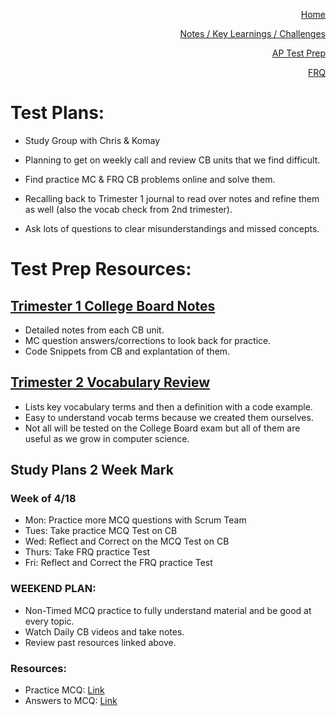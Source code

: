 <p align="right"><a href="https://calebkimsd.github.io/Tri-3-CSA/">Home</a></p>
<p align="right"><a href="https://calebkimsd.github.io/Tri-3-CSA/notes">Notes / Key Learnings / Challenges</a></p>
<p align="right"><a href="https://calebkimsd.github.io/Tri-3-CSA/testprep">AP Test Prep</a></p>
<p align="right"><a href="https://calebkimsd.github.io/Tri-3-CSA/FRQ">FRQ</a></p>




# Test Plans:
- Study Group with Chris & Komay

- Planning to get on weekly call and review CB units that we find difficult. 

- Find practice MC & FRQ CB problems online and solve them. 

- Recalling back to Trimester 1 journal to read over notes and refine them as well (also the vocab check from 2nd trimester).

- Ask lots of questions to clear misunderstandings and missed concepts.


# Test Prep Resources: 

## [Trimester 1 College Board Notes](https://docs.google.com/document/d/135DrnlGz_x3aS1VKtcEAPxDL_fop-vf0kh6IHFR8n9M/edit#heading=h.e4p0tpkxp00v) 

- Detailed notes from each CB unit. 
- MC question answers/corrections to look back for practice. 
- Code Snippets from CB and explantation of them. 

## [Trimester 2 Vocabulary Review](https://github.com/ChristopherDuroiu/usb-c/wiki/Caleb-&-Chris-Tech-Talk-6-Vocab)

- Lists key vocabulary terms and then a definition with a code example. 
- Easy to understand vocab terms because we created them ourselves.
- Not all will be tested on the College Board exam but all of them are useful as we grow in computer science. 


## Study Plans 2 Week Mark

### Week of 4/18
- Mon: Practice more MCQ questions with Scrum Team
- Tues: Take practice MCQ Test on CB 
- Wed: Reflect and Correct on the MCQ Test on CB
- Thurs: Take FRQ practice Test
- Fri: Reflect and Correct the FRQ practice Test

### WEEKEND PLAN: 
- Non-Timed MCQ practice to fully understand material and be good at every topic. 
- Watch Daily CB videos and take notes.
- Review past resources linked above.

### Resources: 
- Practice MCQ: [Link](https://www.apcsaexam.org/uploads/1/0/7/7/107712547/aexam-2018-v2.pdf)
- Answers to MCQ: [Link](https://www.apcsaexam.org/uploads/1/0/7/7/107712547/apbowl2018answersv2.pdf)
